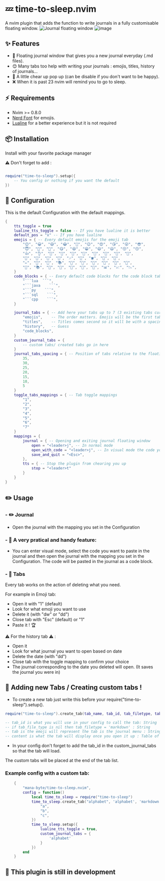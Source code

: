 # 💤 time-to-sleep.nvim

A nvim plugin that adds the function to write journals in a fully customisable floating window.
![Journal floating window](https://github.com/mana-byte/time-to-sleep.nvim/assets/93316844/33a720ef-a0d8-448e-8d60-72246c97235c)
![image](https://github.com/mana-byte/time-to-sleep.nvim/assets/93316844/1c09b6e5-110f-4eb1-80c1-67021825225b)
## ✨ Features

- 📔 Floating journal window that gives you a new journal everyday (.md files).
- 😊 Many tabs too help with writing your journals : emojis, titles, history of journals...
- 💫 A little chear up pop up (can be disable if you don't want to be happy).
- ❌ When it is past 23 nvim will remind you to go to sleep.

## ⚡️ Requirements

- Nvim >= 0.8.0
- [Nerd Font](https://www.nerdfonts.com/) for emojis.
- [Lualine](https://github.com/nvim-lualine/lualine.nvim) for a better experience but it is not required

## 📦 Installation
Install with your favorite package manager

 ⚠️ Don't forget to add :

```lua

require("time-to-sleep").setup({
    -- You config or nothing if you want the default
})

```

## 🔧 Configuration

This is the default Configuration with the default mappings.

```lua
{
    tts_toggle = true
    lualine_tts_toggle = false -- If you have lualine it is better
    default_pos = "x" -- If you have lualine
    emojis = { -- Every default emojis for the emoji tab
        "😊", "😀", "😅", "😂", "🤣", "😉", "😍", "😘", "😜", "😎",
        "😇", "🥰", "🤩", "😋", "😆", "😁", "😄", "😃", "😚", "😙",
        "👍", "👌", "👏", "🙌", "🤝", "🎉", "🎊", "🌟", "🌈", "🎈",
        "🎁", "🎀", "🥳", "🍾", "🎶", "🎵", "🍀", "🌺", "🌸",
        "✏️", "📝", "📖", "📚", "📔", "📓", "📒", "📕", "📗", "📘",
        "📙", "📚", "📖", "📜", "📄", "📃", "📑", "📊", "📈", "📉",
    }
    code_blocks = { -- Every default code blocks for the code block tab
        "```lua  ```",
        "```java    ```",
        "```py    ```",
        "```sql    ```",
        "```cpp    ```",
    }

    journal_tabs = { -- Add here your tabs up to 7 (3 existing tabs currently but planning on adding 2 more)
        "emojis",    -- The order matters. Emojis will be the first tab with a spacing of 35 and the toggle mapping "1"
        "titles",    -- Titles comes second so it will be with a spacing of 30 and the toggle mapping "2"
        "history",   -- Guess
        "code_blocks",
    }
    custom_journal_tabs = {
        -- custom tabs/ created tabs go in here
    }
    journal_tabs_spacing = { -- Position of tabs relative to the floating window
        35,
        30,
        25,
        20,
        15,
        10,
        5
    }
    toggle_tabs_mappings = { -- Tab toggle mappings
        "1",
        "2",
        "3",
        "4",
        "5",
        "6",
        "7"
    }
    mappings = {
        journal = { -- Opening and exiting journal floating window
            open = "<leader>j", -- In normal mode
            open_with_code = "<leader>j", -- In visual mode the code you selected will be pasted in the journal automatically as a code block
            save_and_quit = "<Esc>",
        },
        tts = { -- Stop the plugin from chearing you up
            stop = "<leader>t"
        }
    }
}

```
## ✏️ Usage

### - ✏️ Journal
- Open the journal with the mapping you set in the Configuration

### - 🚀 A very pratical and handy feature:

- You can enter visual mode, select the code you want to paste in the journal and then open the journal with the mapping you set in the Configuration. The code will be pasted in the journal as a code block.

### - 📂 Tabs
Every tab works on the action of deleting what you need.

For example in Emoji tab:
- Open it with "1" (default)
- Look for what emoji you want to use
- Delete it (with "dw" or "dd")
- Close tab with "Esc" (default) or "1"
- Paste it ! 🏆

⚠️  For the history tab ⚠️ :
- Open it
- Look for what journal you want to open based on date
- Delete the date (with "dd")
- Close tab with the toggle mapping to confirm your choice
- The journal corresponding to the date you deleted will open. (It saves the journal you were in)

## 💬 Adding new Tabs / Creating custom tabs !
- To create a new tab just write this before your require("time-to-sleep").setup().
```lua
require("time-to-sleep").create_tab(tab_name, tab_id, tab_filetype, tab, content)

-- tab_id is what you will use in your config to call the tab: String
-- if tab_file_type is nil then tab_filetype = 'markdown' : String
-- tab is the emoji will represent the tab is the journal menu : String
-- content is what the tab will display once you open it up : Table of String

```
- In your config don't forget to add the tab_id in the custom_journal_tabs so that the tab will load.

The custom tabs will be placed at the end of the tab list.

### Example config with a custom tab:
```lua
    {
        "mana-byte/time-to-sleep.nvim",
        config = function()
            local time_to_sleep = require("time-to-sleep")
            time_to_sleep.create_tab("alphabet", 'alphabet', 'markdown', '🍃', {
                "a",
                "b",
                "c",
            })
            time_to_sleep.setup({
                lualine_tts_toggle = true,
                custom_journal_tabs = {
                    'alphabet'
                }
            })
        end
    }
```
## 🚧 This plugin is still in development
